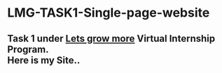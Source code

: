 # LMG-TASK1-Single-page-website
<h2>Task 1 under <a href ="https://letsgrowmore.in/">Lets grow more</a> Virtual Internship Program.<br>
 Here is my Site..
  

